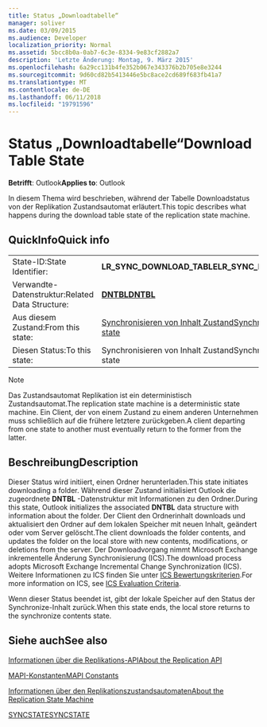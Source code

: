 ```yaml
---
title: Status „Downloadtabelle“
manager: soliver
ms.date: 03/09/2015
ms.audience: Developer
localization_priority: Normal
ms.assetid: 5bcc8b0a-0ab7-6c3e-8334-9e83cf2882a7
description: 'Letzte Änderung: Montag, 9. März 2015'
ms.openlocfilehash: 6a29cc131b4fe352b067e343376b2b705e8e3244
ms.sourcegitcommit: 9d60cd82b5413446e5bc8ace2cd689f683fb41a7
ms.translationtype: MT
ms.contentlocale: de-DE
ms.lasthandoff: 06/11/2018
ms.locfileid: "19791596"
---
```

# <a name="download-table-state"></a><span data-ttu-id="eb17e-103">Status „Downloadtabelle“</span><span class="sxs-lookup"><span data-stu-id="eb17e-103">Download Table State</span></span>

  
  
<span data-ttu-id="eb17e-104">**Betrifft**: Outlook</span><span class="sxs-lookup"><span data-stu-id="eb17e-104">**Applies to**: Outlook</span></span> 
  
 <span data-ttu-id="eb17e-105">In diesem Thema wird beschrieben, während der Tabelle Downloadstatus von der Replikation Zustandsautomat erläutert.</span><span class="sxs-lookup"><span data-stu-id="eb17e-105">This topic describes what happens during the download table state of the replication state machine.</span></span> 
  
## <a name="quick-info"></a><span data-ttu-id="eb17e-106">QuickInfo</span><span class="sxs-lookup"><span data-stu-id="eb17e-106">Quick info</span></span>

|||
|:-----|:-----|
|<span data-ttu-id="eb17e-107">State-ID:</span><span class="sxs-lookup"><span data-stu-id="eb17e-107">State Identifier:</span></span>  <br/> |<span data-ttu-id="eb17e-108">**LR_SYNC_DOWNLOAD_TABLE**</span><span class="sxs-lookup"><span data-stu-id="eb17e-108">**LR_SYNC_DOWNLOAD_TABLE**</span></span> <br/> |
|<span data-ttu-id="eb17e-109">Verwandte-Datenstruktur:</span><span class="sxs-lookup"><span data-stu-id="eb17e-109">Related Data Structure:</span></span>  <br/> |<span data-ttu-id="eb17e-110">**[DNTBL](dntbl.md)**</span><span class="sxs-lookup"><span data-stu-id="eb17e-110">**[DNTBL](dntbl.md)**</span></span> <br/> |
|<span data-ttu-id="eb17e-111">Aus diesem Zustand:</span><span class="sxs-lookup"><span data-stu-id="eb17e-111">From this state:</span></span>  <br/> |[<span data-ttu-id="eb17e-112">Synchronisieren von Inhalt Zustand</span><span class="sxs-lookup"><span data-stu-id="eb17e-112">Synchronize contents state</span></span>](synchronize-contents-state.md) <br/> |
|<span data-ttu-id="eb17e-113">Diesen Status:</span><span class="sxs-lookup"><span data-stu-id="eb17e-113">To this state:</span></span>  <br/> |<span data-ttu-id="eb17e-114">Synchronisieren von Inhalt Zustand</span><span class="sxs-lookup"><span data-stu-id="eb17e-114">Synchronize contents state</span></span>  <br/> |
   
> [!NOTE]
> <span data-ttu-id="eb17e-115">Das Zustandsautomat Replikation ist ein deterministisch Zustandsautomat.</span><span class="sxs-lookup"><span data-stu-id="eb17e-115">The replication state machine is a deterministic state machine.</span></span> <span data-ttu-id="eb17e-116">Ein Client, der von einem Zustand zu einem anderen Unternehmen muss schließlich auf die frühere letztere zurückgeben.</span><span class="sxs-lookup"><span data-stu-id="eb17e-116">A client departing from one state to another must eventually return to the former from the latter.</span></span> 
  
## <a name="description"></a><span data-ttu-id="eb17e-117">Beschreibung</span><span class="sxs-lookup"><span data-stu-id="eb17e-117">Description</span></span>

<span data-ttu-id="eb17e-118">Dieser Status wird initiiert, einen Ordner herunterladen.</span><span class="sxs-lookup"><span data-stu-id="eb17e-118">This state initiates downloading a folder.</span></span> <span data-ttu-id="eb17e-119">Während dieser Zustand initialisiert Outlook die zugeordnete **DNTBL** -Datenstruktur mit Informationen zu den Ordner.</span><span class="sxs-lookup"><span data-stu-id="eb17e-119">During this state, Outlook initializes the associated **DNTBL** data structure with information about the folder.</span></span> <span data-ttu-id="eb17e-120">Der Client den Ordnerinhalt downloads und aktualisiert den Ordner auf dem lokalen Speicher mit neuen Inhalt, geändert oder vom Server gelöscht.</span><span class="sxs-lookup"><span data-stu-id="eb17e-120">The client downloads the folder contents, and updates the folder on the local store with new contents, modifications, or deletions from the server.</span></span> <span data-ttu-id="eb17e-121">Der Downloadvorgang nimmt Microsoft Exchange inkrementelle Änderung Synchronisierung (ICS).</span><span class="sxs-lookup"><span data-stu-id="eb17e-121">The download process adopts Microsoft Exchange Incremental Change Synchronization (ICS).</span></span> <span data-ttu-id="eb17e-122">Weitere Informationen zu ICS finden Sie unter [ICS Bewertungskriterien](http://msdn.microsoft.com/de-de/library/aa579252%28EXCHG.80%29.aspx).</span><span class="sxs-lookup"><span data-stu-id="eb17e-122">For more information on ICS, see [ICS Evaluation Criteria](http://msdn.microsoft.com/de-de/library/aa579252%28EXCHG.80%29.aspx).</span></span>
  
<span data-ttu-id="eb17e-123">Wenn dieser Status beendet ist, gibt der lokale Speicher auf den Status der Synchronize-Inhalt zurück.</span><span class="sxs-lookup"><span data-stu-id="eb17e-123">When this state ends, the local store returns to the synchronize contents state.</span></span>
  
## <a name="see-also"></a><span data-ttu-id="eb17e-124">Siehe auch</span><span class="sxs-lookup"><span data-stu-id="eb17e-124">See also</span></span>



[<span data-ttu-id="eb17e-125">Informationen über die Replikations-API</span><span class="sxs-lookup"><span data-stu-id="eb17e-125">About the Replication API</span></span>](about-the-replication-api.md)
  
[<span data-ttu-id="eb17e-126">MAPI-Konstanten</span><span class="sxs-lookup"><span data-stu-id="eb17e-126">MAPI Constants</span></span>](mapi-constants.md)
  
[<span data-ttu-id="eb17e-127">Informationen über den Replikationszustandsautomaten</span><span class="sxs-lookup"><span data-stu-id="eb17e-127">About the Replication State Machine</span></span>](about-the-replication-state-machine.md)
  
[<span data-ttu-id="eb17e-128">SYNCSTATE</span><span class="sxs-lookup"><span data-stu-id="eb17e-128">SYNCSTATE</span></span>](syncstate.md)

